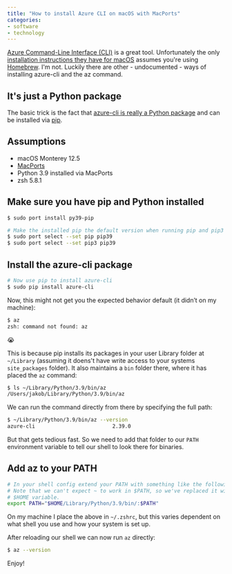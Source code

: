 ```yaml
---
title: "How to install Azure CLI on macOS with MacPorts"
categories:
- software
- technology
---
```


[Azure Command-Line Interface (CLI)](https://docs.microsoft.com/en-gb/cli/azure/) is a great tool. Unfortunately the only [installation instructions they have for macOS](https://docs.microsoft.com/en-gb/cli/azure/install-azure-cli-macos) assumes you're using [Homebrew](https://brew.sh/). I'm not. Luckily there are other - undocumented - ways of installing azure-cli and the az command.

<!--more-->

## It's just a Python package

The basic trick is the fact that [azure-cli is really a Python package](https://github.com/Azure/azure-cli/issues/6360#issuecomment-389917750) and can be installed via [pip](https://pip.pypa.io/en/stable/index.html).

## Assumptions

- macOS Monterey 12.5
- [MacPorts](https://www.macports.org/)
- Python 3.9 installed via MacPorts
- zsh 5.8.1

## Make sure you have pip and Python installed

```bash
$ sudo port install py39-pip

# Make the installed pip the default version when running pip and pip3
$ sudo port select --set pip pip39
$ sudo port select --set pip3 pip39
```

## Install the azure-cli package

```bash
# Now use pip to install azure-cli
$ sudo pip install azure-cli
```

Now, this might not get you the expected behavior default (it didn’t on my machine):

```bash
$ az
zsh: command not found: az
```

😭

This is because pip installs its packages in your user Library folder at `~/Library` (assuming it doens't have write access to your systems `site_packages` folder). It also maintains a `bin` folder there, where it has placed the `az` command:

```bash
$ ls ~/Library/Python/3.9/bin/az
/Users/jakob/Library/Python/3.9/bin/az
```

We can run the command directly from there by specifying the full path:

```bash
$ ~/Library/Python/3.9/bin/az --version
azure-cli                         2.39.0
```

But that gets tedious fast. So we need to add that folder to our `PATH` environment variable to tell our shell to look there for binaries.

## Add az to your PATH

```bash
# In your shell config extend your PATH with something like the following.
# Note that we can't expect ~ to work in $PATH, so we've replaced it with the
# $HOME variable.
export PATH="$HOME/Library/Python/3.9/bin/:$PATH"
```

On my machine I place the above in `~/.zshrc`, but this varies dependent on what shell you use and how your system is set up.

After reloading our shell we can now run `az` directly:

```bash
$ az --version
```

Enjoy!
